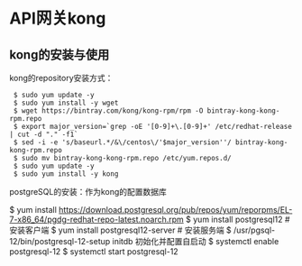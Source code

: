 # API网关kong

## kong的安装与使用

kong的repository安装方式：

```shell
 $ sudo yum update -y
 $ sudo yum install -y wget
 $ wget https://bintray.com/kong/kong-rpm/rpm -O bintray-kong-kong-rpm.repo
 $ export major_version=`grep -oE '[0-9]+\.[0-9]+' /etc/redhat-release | cut -d "." -f1`
 $ sed -i -e 's/baseurl.*/&\/centos\/'$major_version''/ bintray-kong-kong-rpm.repo
 $ sudo mv bintray-kong-kong-rpm.repo /etc/yum.repos.d/
 $ sudo yum update -y
 $ sudo yum install -y kong
 ```

postgreSQL的安装：作为kong的配置数据库

$ yum install https://download.postgresql.org/pub/repos/yum/reporpms/EL-7-x86_64/pgdg-redhat-repo-latest.noarch.rpm
$ yum install postgresql12  # 安装客户端
$ yum install postgresql12-server  # 安装服务端
$ /usr/pgsql-12/bin/postgresql-12-setup initdb 初始化并配置自启动
$ systemctl enable postgresql-12
$ systemctl start postgresql-12